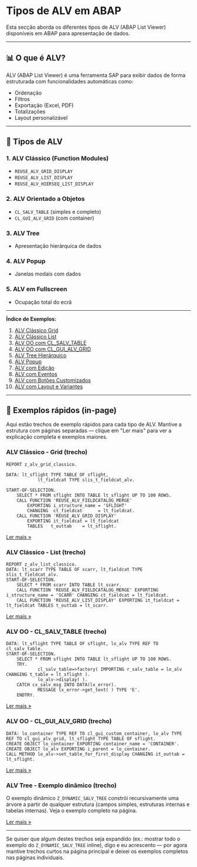 # Tipos de ALV em ABAP

Esta secção aborda os diferentes tipos de ALV (ABAP List Viewer) disponíveis em ABAP para apresentação de dados.

---

## 📊 O que é ALV?

ALV (ABAP List Viewer) é uma ferramenta SAP para exibir dados de forma estruturada com funcionalidades automáticas como:
- Ordenação
- Filtros
- Exportação (Excel, PDF)
- Totalizações
- Layout personalizável

---

## 🎯 Tipos de ALV

### 1. **ALV Clássico (Function Modules)**
- `REUSE_ALV_GRID_DISPLAY`
- `REUSE_ALV_LIST_DISPLAY`
- `REUSE_ALV_HIERSEQ_LIST_DISPLAY`

### 2. **ALV Orientado a Objetos**
- `CL_SALV_TABLE` (simples e completo)
- `CL_GUI_ALV_GRID` (com container)

### 3. **ALV Tree**
- Apresentação hierárquica de dados

### 4. **ALV Popup**
- Janelas modais com dados

### 5. **ALV em Fullscreen**
- Ocupação total do ecrã

---

**Índice de Exemplos:**
1. [ALV Clássico Grid](alv_classico_grid.md)
2. [ALV Clássico List](alv_classico_list.md)
3. [ALV OO com CL_SALV_TABLE](alv_oo_salv_table.md)
4. [ALV OO com CL_GUI_ALV_GRID](alv_oo_gui_grid.md)
5. [ALV Tree Hierárquico](alv_tree.md)
6. [ALV Popup](alv_popup.md)
7. [ALV com Edição](alv_editavel.md)
8. [ALV com Eventos](alv_eventos.md)
9. [ALV com Botões Customizados](alv_botoes_custom.md)
10. [ALV com Layout e Variantes](alv_layout_variantes.md)

---

## 🧩 Exemplos rápidos (in-page)

Aqui estão trechos de exemplo rápidos para cada tipo de ALV. Mantive a estrutura com páginas separadas — clique em "Ler mais" para ver a explicação completa e exemplos maiores.

### ALV Clássico - Grid (trecho)

```abap
REPORT z_alv_grid_classico.

DATA: lt_sflight TYPE TABLE OF sflight,
			lt_fieldcat TYPE slis_t_fieldcat_alv.

START-OF-SELECTION.
	SELECT * FROM sflight INTO TABLE lt_sflight UP TO 100 ROWS.
	CALL FUNCTION 'REUSE_ALV_FIELDCATALOG_MERGE'
		EXPORTING i_structure_name = 'SFLIGHT'
		CHANGING  ct_fieldcat      = lt_fieldcat.
	CALL FUNCTION 'REUSE_ALV_GRID_DISPLAY'
		EXPORTING it_fieldcat = lt_fieldcat
		TABLES   t_outtab    = lt_sflight.
```

[Ler mais »](alv_classico_grid.md)

### ALV Clássico - List (trecho)

```abap
REPORT z_alv_list_classico.
DATA: lt_scarr TYPE TABLE OF scarr, lt_fieldcat TYPE slis_t_fieldcat_alv.
START-OF-SELECTION.
	SELECT * FROM scarr INTO TABLE lt_scarr.
	CALL FUNCTION 'REUSE_ALV_FIELDCATALOG_MERGE' EXPORTING i_structure_name = 'SCARR' CHANGING ct_fieldcat = lt_fieldcat.
	CALL FUNCTION 'REUSE_ALV_LIST_DISPLAY' EXPORTING it_fieldcat = lt_fieldcat TABLES t_outtab = lt_scarr.
```

[Ler mais »](alv_classico_list.md)

### ALV OO - CL_SALV_TABLE (trecho)

```abap
DATA: lt_sflight TYPE TABLE OF sflight, lo_alv TYPE REF TO cl_salv_table.
START-OF-SELECTION.
	SELECT * FROM sflight INTO TABLE lt_sflight UP TO 100 ROWS.
	TRY.
			cl_salv_table=>factory( IMPORTING r_salv_table = lo_alv CHANGING t_table = lt_sflight ).
			lo_alv->display( ).
	CATCH cx_salv_msg INTO DATA(lx_error).
			MESSAGE lx_error->get_text( ) TYPE 'E'.
	ENDTRY.
```

[Ler mais »](alv_oo_salv_table.md)

### ALV OO - CL_GUI_ALV_GRID (trecho)

```abap
DATA: lo_container TYPE REF TO cl_gui_custom_container, lo_alv TYPE REF TO cl_gui_alv_grid, lt_sflight TYPE TABLE OF sflight.
CREATE OBJECT lo_container EXPORTING container_name = 'CONTAINER'.
CREATE OBJECT lo_alv EXPORTING i_parent = lo_container.
CALL METHOD lo_alv->set_table_for_first_display CHANGING it_outtab = lt_sflight.
```

[Ler mais »](alv_oo_gui_grid.md)

### ALV Tree - Exemplo dinâmico (trecho)

O exemplo dinâmico `Z_DYNAMIC_SALV_TREE` constrói recursivamente uma árvore a partir de qualquer estrutura (campos simples, estruturas internas e tabelas internas). Veja o exemplo completo na página.

[Ler mais »](alv_tree.md)

---

Se quiser que algum destes trechos seja expandido (ex.: mostrar todo o exemplo do `Z_DYNAMIC_SALV_TREE` inline), digo e eu acrescento — por agora mantive trechos curtos na página principal e deixei os exemplos completos nas páginas individuais.
